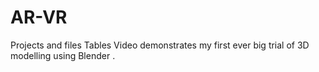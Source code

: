 # AR-VR
Projects and files
Tables Video demonstrates my first ever big trial of 3D modelling using Blender .
